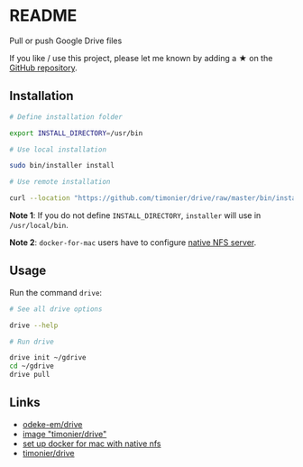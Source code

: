 # README

Pull or push Google Drive files

If you like / use this project, please let me known by adding a ★ on the [GitHub repository](https://github.com/timonier/drive).

## Installation

```sh
# Define installation folder

export INSTALL_DIRECTORY=/usr/bin

# Use local installation

sudo bin/installer install

# Use remote installation

curl --location "https://github.com/timonier/drive/raw/master/bin/installer" | sudo bash -s -- install
```

__Note 1__: If you do not define `INSTALL_DIRECTORY`, `installer` will use in `/usr/local/bin`.

__Note 2__: `docker-for-mac` users have to configure [native NFS server](https://medium.com/@sean.handley/how-to-set-up-docker-for-mac-with-native-nfs-145151458adc).

## Usage

Run the command `drive`:

```sh
# See all drive options

drive --help

# Run drive

drive init ~/gdrive
cd ~/gdrive
drive pull
```

## Links

* [odeke-em/drive](https://github.com/odeke-em/drive)
* [image "timonier/drive"](https://hub.docker.com/r/timonier/drive/)
* [set up docker for mac with native nfs](https://medium.com/@sean.handley/how-to-set-up-docker-for-mac-with-native-nfs-145151458adc)
* [timonier/drive](https://github.com/timonier/drive)
